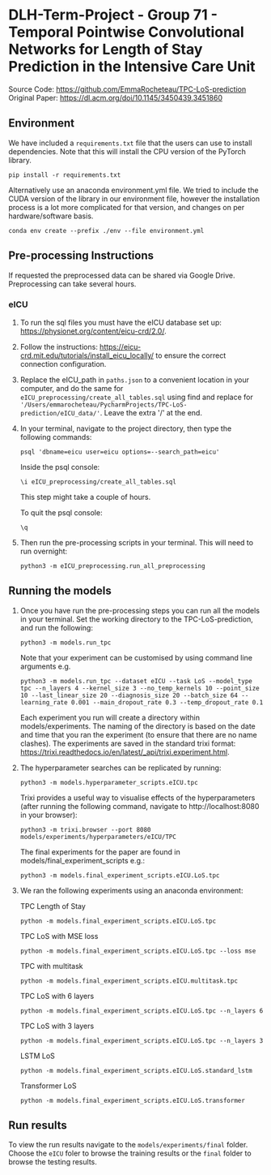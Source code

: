 # DLH-Term-Project - Group 71 - Temporal Pointwise Convolutional Networks for Length of Stay Prediction in the Intensive Care Unit

Source Code: https://github.com/EmmaRocheteau/TPC-LoS-prediction
Original Paper: https://dl.acm.org/doi/10.1145/3450439.3451860

## Environment

We have included a `requirements.txt` file that the users can use to install dependencies.
Note that this will install the CPU version of the PyTorch library.

```
pip install -r requirements.txt
```

Alternatively use an anaconda environment.yml file. We tried to include the CUDA 
version of the library in our environment file, however the installation process is
a lot more complicated for that version, and changes on per hardware/software basis.

```
conda env create --prefix ./env --file environment.yml
```

## Pre-processing Instructions

If requested the preprocessed data can be shared via Google Drive. Preprocessing can take several hours.

### eICU

1) To run the sql files you must have the eICU database set up: https://physionet.org/content/eicu-crd/2.0/. 

2) Follow the instructions: https://eicu-crd.mit.edu/tutorials/install_eicu_locally/ to ensure the correct connection configuration. 

3) Replace the eICU_path in `paths.json` to a convenient location in your computer, and do the same for `eICU_preprocessing/create_all_tables.sql` using find and replace for 
`'/Users/emmarocheteau/PycharmProjects/TPC-LoS-prediction/eICU_data/'`. Leave the extra '/' at the end.

4) In your terminal, navigate to the project directory, then type the following commands:

    ```
    psql 'dbname=eicu user=eicu options=--search_path=eicu'
    ```
    
    Inside the psql console:
    
    ```
    \i eICU_preprocessing/create_all_tables.sql
    ```
    
    This step might take a couple of hours.
    
    To quit the psql console:
    
    ```
    \q
    ```
    
5) Then run the pre-processing scripts in your terminal. This will need to run overnight:

    ```
    python3 -m eICU_preprocessing.run_all_preprocessing
    ```
    
## Running the models
1) Once you have run the pre-processing steps you can run all the models in your terminal. Set the working directory to the TPC-LoS-prediction, and run the following:

    ```
    python3 -m models.run_tpc
    ```
    
    Note that your experiment can be customised by using command line arguments e.g.
    
    ```
    python3 -m models.run_tpc --dataset eICU --task LoS --model_type tpc --n_layers 4 --kernel_size 3 --no_temp_kernels 10 --point_size 10 --last_linear_size 20 --diagnosis_size 20 --batch_size 64 --learning_rate 0.001 --main_dropout_rate 0.3 --temp_dropout_rate 0.1 
    ```
    
    Each experiment you run will create a directory within models/experiments. The naming of the directory is based on 
    the date and time that you ran the experiment (to ensure that there are no name clashes). The experiments are saved 
    in the standard trixi format: https://trixi.readthedocs.io/en/latest/_api/trixi.experiment.html.
    
2) The hyperparameter searches can be replicated by running:

    ```
    python3 -m models.hyperparameter_scripts.eICU.tpc
    ```
 
    Trixi provides a useful way to visualise effects of the hyperparameters (after running the following command, navigate to http://localhost:8080 in your browser):
    
    ```
    python3 -m trixi.browser --port 8080 models/experiments/hyperparameters/eICU/TPC
    ```
    
    The final experiments for the paper are found in models/final_experiment_scripts e.g.:
    
    ```
    python3 -m models.final_experiment_scripts.eICU.LoS.tpc
    ```
   
3) We ran the following experiments using an anaconda environment:

   TPC Length of Stay
    ```
    python -m models.final_experiment_scripts.eICU.LoS.tpc
    ```
   
   TPC LoS with MSE loss 
    ```
    python -m models.final_experiment_scripts.eICU.LoS.tpc --loss mse
    ```
   
   TPC with multitask
    ```
    python -m models.final_experiment_scripts.eICU.multitask.tpc
    ```
   
   TPC LoS with 6 layers
    ```
    python -m models.final_experiment_scripts.eICU.LoS.tpc --n_layers 6
    ```
   
   TPC LoS with 3 layers
    ```
    python -m models.final_experiment_scripts.eICU.LoS.tpc --n_layers 3
    ```
   
   LSTM LoS
    ```
    python -m models.final_experiment_scripts.eICU.LoS.standard_lstm
    ```
   
   Transformer LoS
    ```
    python -m models.final_experiment_scripts.eICU.LoS.transformer
    ```
   
 ## Run results
 To view the run results navigate to the `models/experiments/final` folder. Choose the `eICU` foler to browse the training results or the `final` folder to 
 browse the testing results. 
 
